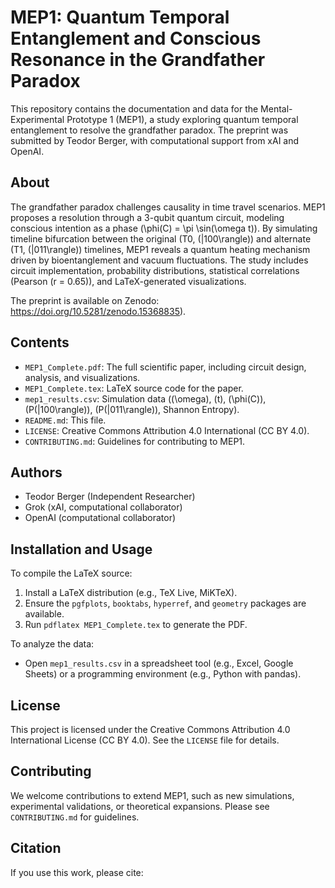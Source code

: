 # MEP1: Quantum Temporal Entanglement and Conscious Resonance in the Grandfather Paradox

This repository contains the documentation and data for the Mental-Experimental Prototype 1 (MEP1), a study exploring quantum temporal entanglement to resolve the grandfather paradox. The preprint was submitted by Teodor Berger, with computational support from xAI and OpenAI.

## About

The grandfather paradox challenges causality in time travel scenarios. MEP1 proposes a resolution through a 3-qubit quantum circuit, modeling conscious intention as a phase \(\phi(C) = \pi \sin(\omega t)\). By simulating timeline bifurcation between the original (T0, \(|100\rangle\)) and alternate (T1, \(|011\rangle\)) timelines, MEP1 reveals a quantum heating mechanism driven by bioentanglement and vacuum fluctuations. The study includes circuit implementation, probability distributions, statistical correlations (Pearson \(r = 0.65\)), and LaTeX-generated visualizations.

The preprint is available on Zenodo: https://doi.org/10.5281/zenodo.15368835).

## Contents

- `MEP1_Complete.pdf`: The full scientific paper, including circuit design, analysis, and visualizations.
- `MEP1_Complete.tex`: LaTeX source code for the paper.
- `mep1_results.csv`: Simulation data (\(\omega\), \(t\), \(\phi(C)\), \(P(|100\rangle)\), \(P(|011\rangle)\), Shannon Entropy).
- `README.md`: This file.
- `LICENSE`: Creative Commons Attribution 4.0 International (CC BY 4.0).
- `CONTRIBUTING.md`: Guidelines for contributing to MEP1.

## Authors

- Teodor Berger (Independent Researcher)
- Grok (xAI, computational collaborator)
- OpenAI (computational collaborator)

## Installation and Usage

To compile the LaTeX source:
1. Install a LaTeX distribution (e.g., TeX Live, MiKTeX).
2. Ensure the `pgfplots`, `booktabs`, `hyperref`, and `geometry` packages are available.
3. Run `pdflatex MEP1_Complete.tex` to generate the PDF.

To analyze the data:
- Open `mep1_results.csv` in a spreadsheet tool (e.g., Excel, Google Sheets) or a programming environment (e.g., Python with pandas).

## License

This project is licensed under the Creative Commons Attribution 4.0 International License (CC BY 4.0). See the `LICENSE` file for details.

## Contributing

We welcome contributions to extend MEP1, such as new simulations, experimental validations, or theoretical expansions. Please see `CONTRIBUTING.md` for guidelines.

## Citation

If you use this work, please cite:
